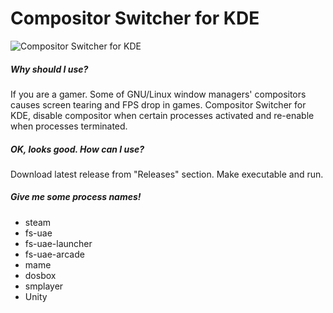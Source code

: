# Compositor Switcher for KDE

![Compositor Switcher for KDE](https://www.muratcileli.com/wp-content/uploads/static/compositor-switcher-for-kde.png "Logo Title Text 1")

##### Why should I use?
If you are a gamer. Some of GNU/Linux window managers' compositors causes screen tearing and FPS drop in games. Compositor Switcher for KDE, disable compositor when certain processes activated and re-enable when processes terminated.

##### OK, looks good. How can I use?
Download latest release from "Releases" section. Make executable and run.

##### Give me some process names!
* steam
* fs-uae
* fs-uae-launcher
* fs-uae-arcade
* mame
* dosbox
* smplayer
* Unity


